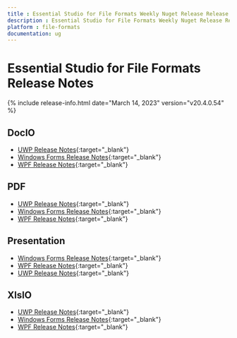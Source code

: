 ```yaml
---
title : Essential Studio for File Formats Weekly Nuget Release Release Notes  
description : Essential Studio for File Formats Weekly Nuget Release Release Notes  
platform : file-formats
documentation: ug
---
```


# Essential Studio for File Formats  Release Notes  

{% include release-info.html date="March 14, 2023" version="v20.4.0.54" %} 

## DocIO

* [UWP Release Notes](/uwp/release-notes/v20.4.0.54#docio){:target="_blank"}
* [Windows Forms Release Notes](/windowsforms/release-notes/v20.4.0.54#docio){:target="_blank"}
* [WPF Release Notes](/wpf/release-notes/v20.4.0.54#docio){:target="_blank"}


## PDF

* [UWP Release Notes](/uwp/release-notes/v20.4.0.54#pdf){:target="_blank"}
* [Windows Forms Release Notes](/windowsforms/release-notes/v20.4.0.54#pdf){:target="_blank"}
* [WPF Release Notes](/wpf/release-notes/v20.4.0.54#pdf){:target="_blank"}


## Presentation

* [Windows Forms Release Notes](/windowsforms/release-notes/v20.4.0.54#presentation){:target="_blank"}
* [WPF Release Notes](/wpf/release-notes/v20.4.0.54#presentation){:target="_blank"}
* [UWP Release Notes](/uwp/release-notes/v20.4.0.54#presentation){:target="_blank"}


## XlsIO

* [UWP Release Notes](/uwp/release-notes/v20.4.0.54#xlsio){:target="_blank"}
* [Windows Forms Release Notes](/windowsforms/release-notes/v20.4.0.54#xlsio){:target="_blank"}
* [WPF Release Notes](/wpf/release-notes/v20.4.0.54#xlsio){:target="_blank"}